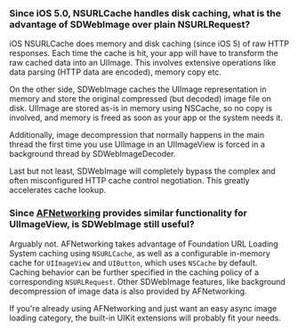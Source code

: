 ### Since iOS 5.0, NSURLCache handles disk caching, what is the advantage of SDWebImage over plain NSURLRequest?

iOS NSURLCache does memory and disk caching (since iOS 5) of raw HTTP responses. Each time the cache is hit, your app will have to transform the raw cached data into an UIImage. This involves extensive operations like data parsing (HTTP data are encoded), memory copy etc.

On the other side, SDWebImage caches the UIImage representation in memory and store the original compressed (but decoded) image file on disk. UIImage are stored as-is in memory using NSCache, so no copy is involved, and memory is freed as soon as your app or the system needs it.

Additionally, image decompression that normally happens in the main thread the first time you use UIImage in an UIImageView is forced in a background thread by SDWebImageDecoder.

Last but not least, SDWebImage will completely bypass the complex and often misconfigured HTTP cache control negotiation. This greatly accelerates cache lookup.

### Since [AFNetworking](https://github.com/AFNetworking/AFNetworking) provides similar functionality for UIImageView, is SDWebImage still useful?

Arguably not. AFNetworking takes advantage of Foundation URL Loading System caching using `NSURLCache`, as well as a configurable in-memory cache for `UIImageView` and `UIButton`, which uses `NSCache` by default. Caching behavior can be further specified in the caching policy of a corresponding `NSURLRequest`. Other SDWebImage features, like background decompression of image data is also provided by AFNetworking.

If you're already using AFNetworking and just want an easy async image loading category, the built-in UIKit extensions will probably fit your needs.